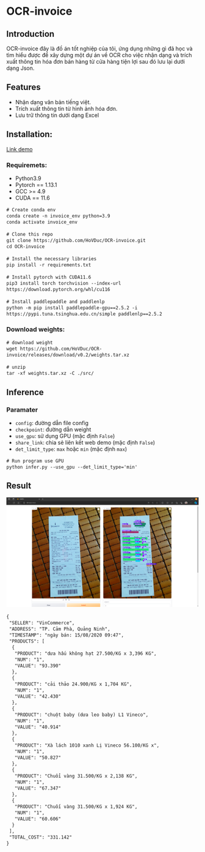 # OCR-invoice

## Introduction
OCR-invoice đây là đồ án tốt nghiệp của tôi, ứng dụng những gì đã học và tìm hiểu được để xây dựng một dự án về OCR cho việc nhận dạng và trích xuất thông tin hóa đơn bán hàng từ cửa hàng tiện lợi sau đó lưu lại dưới dạng Json.

## Features
- Nhận dạng văn bản tiếng việt.
- Trích xuất thông tin từ hình ảnh hóa đơn.
- Lưu trữ thông tin dưới dạng Excel

## Installation:
[Link demo](https://colab.research.google.com/drive/1BMDhx9qrrCrFNYobLh-HUr3jeVxYL6Oi?usp=sharing)
### Requiremets:
- Python3.9
- Pytorch == 1.13.1
- GCC >= 4.9
- CUDA == 11.6

```
# Create conda env
conda create -n invoice_env python=3.9
conda activate invoice_env

# Clone this repo
git clone https://github.com/HoVDuc/OCR-invoice.git
cd OCR-invoice

# Install the necessary libraries
pip install -r requirements.txt

# Install pytorch with CUDA11.6
pip3 install torch torchvision --index-url https://download.pytorch.org/whl/cu116

# Install paddlepaddle and paddlenlp
python -m pip install paddlepaddle-gpu==2.5.2 -i https://pypi.tuna.tsinghua.edu.cn/simple paddlenlp==2.5.2
```

### Download weights:

```
# download weight
wget https://github.com/HoVDuc/OCR-invoice/releases/download/v0.2/weights.tar.xz

# unzip 
tar -xf weights.tar.xz -C ./src/
```

## Inference
### Paramater
- `config`: đường dẫn file config 
- `checkpoint`: đường dẫn weight
- `use_gpu`: sử dụng GPU (mặc định `False`)
- `share_link`: chia sẻ liên kết web demo (mặc định `False`)
- `det_limit_type`: `max` hoặc `min` (mặc định `max`)

```
# Run program use GPU
python infer.py --use_gpu --det_limit_type='min'
```

## Result
![demo image](./doc/image/demo1.png "Demo")

```
{
 "SELLER": "VinCommerce",
 "ADDRESS": "TP. Cảm Phà, Quảng Ninh",
 "TIMESTAMP": "ngày bán: 15/08/2020 09:47",
 "PRODUCTS": [
  {
   "PRODUCT": "dưa hấu không hạt 27.500/KG x 3,396 KG",
   "NUM": "1",
   "VALUE": "93.390"
  },
  {
   "PRODUCT": "cải thảo 24.900/KG x 1,704 KG",
   "NUM": "1",
   "VALUE": "42.430"
  },
  {
   "PRODUCT": "chuột baby (dưa leo baby) L1 Vineco",
   "NUM": "1",
   "VALUE": "40.914"
  },
  {
   "PRODUCT": "Xà lách 1010 xanh Lị Vineco 56.100/KG x",
   "NUM": "1",
   "VALUE": "50.827"
  },
  {
   "PRODUCT": "Chuổi vàng 31.500/KG x 2,138 KG",
   "NUM": "1",
   "VALUE": "67.347"
  },
  {
   "PRODUCT": "Chuối vàng 31.500/KG x 1,924 KG",
   "NUM": "1",
   "VALUE": "60.606"
  }
 ],
 "TOTAL_COST": "331.142"
}
```